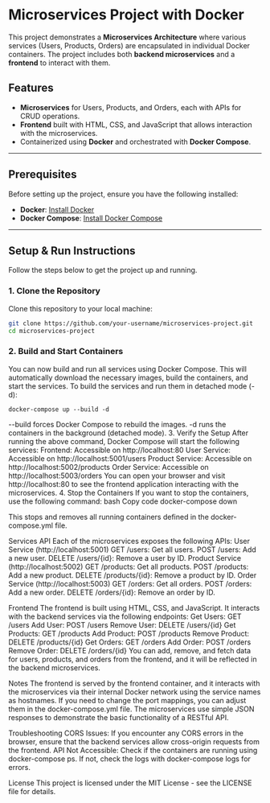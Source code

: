 # Microservices Project with Docker

This project demonstrates a **Microservices Architecture** where various services (Users, Products, Orders) are encapsulated in individual Docker containers. The project includes both **backend microservices** and a **frontend** to interact with them.

## Features

- **Microservices** for Users, Products, and Orders, each with APIs for CRUD operations.
- **Frontend** built with HTML, CSS, and JavaScript that allows interaction with the microservices.
- Containerized using **Docker** and orchestrated with **Docker Compose**.

---

## Prerequisites

Before setting up the project, ensure you have the following installed:

- **Docker**: [Install Docker](https://docs.docker.com/get-docker/)
- **Docker Compose**: [Install Docker Compose](https://docs.docker.com/compose/install/)

---

## Setup & Run Instructions

Follow the steps below to get the project up and running.

### 1. Clone the Repository

Clone this repository to your local machine:

```bash
git clone https://github.com/your-username/microservices-project.git
cd microservices-project
```
### 2. Build and Start Containers
You can now build and run all services using Docker Compose. This will automatically download the necessary images, build the containers, and start the services.
To build the services and run them in detached mode (-d):
```
docker-compose up --build -d
```
--build forces Docker Compose to rebuild the images.
-d runs the containers in the background (detached mode).
3. Verify the Setup
After running the above command, Docker Compose will start the following services:
Frontend: Accessible on http://localhost:80
User Service: Accessible on http://localhost:5001/users
Product Service: Accessible on http://localhost:5002/products
Order Service: Accessible on http://localhost:5003/orders
You can open your browser and visit http://localhost:80 to see the frontend application interacting with the microservices.
4. Stop the Containers
If you want to stop the containers, use the following command:
bash
Copy code
docker-compose down

This stops and removes all running containers defined in the docker-compose.yml file.

Services API
Each of the microservices exposes the following APIs:
User Service (http://localhost:5001)
GET /users: Get all users.
POST /users: Add a new user.
DELETE /users/{id}: Remove a user by ID.
Product Service (http://localhost:5002)
GET /products: Get all products.
POST /products: Add a new product.
DELETE /products/{id}: Remove a product by ID.
Order Service (http://localhost:5003)
GET /orders: Get all orders.
POST /orders: Add a new order.
DELETE /orders/{id}: Remove an order by ID.

Frontend
The frontend is built using HTML, CSS, and JavaScript. It interacts with the backend services via the following endpoints:
Get Users: GET /users
Add User: POST /users
Remove User: DELETE /users/{id}
Get Products: GET /products
Add Product: POST /products
Remove Product: DELETE /products/{id}
Get Orders: GET /orders
Add Order: POST /orders
Remove Order: DELETE /orders/{id}
You can add, remove, and fetch data for users, products, and orders from the frontend, and it will be reflected in the backend microservices.

Notes
The frontend is served by the frontend container, and it interacts with the microservices via their internal Docker network using the service names as hostnames.
If you need to change the port mappings, you can adjust them in the docker-compose.yml file.
The microservices use simple JSON responses to demonstrate the basic functionality of a RESTful API.

Troubleshooting
CORS Issues: If you encounter any CORS errors in the browser, ensure that the backend services allow cross-origin requests from the frontend.
API Not Accessible: Check if the containers are running using docker-compose ps. If not, check the logs with docker-compose logs for errors.

License
This project is licensed under the MIT License - see the LICENSE file for details.
```
